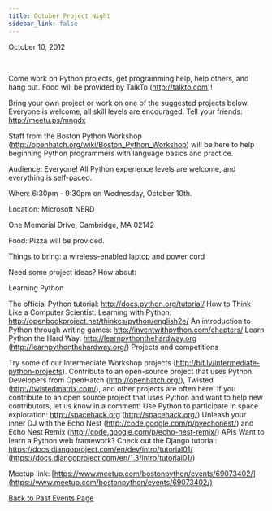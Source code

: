 ```yaml
---
title: October Project Night
sidebar_link: false
---
```


October 10, 2012


   

Come work on Python projects, get programming help, help others, and hang out. Food will be provided by TalkTo (http://talkto.com)!

Bring your own project or work on one of the suggested projects below. Everyone is welcome, all skill levels are encouraged. Tell your friends: http://meetu.ps/mngdx

Staff from the Boston Python Workshop (http://openhatch.org/wiki/Boston_Python_Workshop) will be here to help beginning Python programmers with language basics and practice.

Audience: Everyone! All Python experience levels are welcome, and everything is self-paced.

When: 6:30pm - 9:30pm on Wednesday, October 10th.

Location: Microsoft NERD

One Memorial Drive, Cambridge, MA 02142

Food: Pizza will be provided.

Things to bring: a wireless-enabled laptop and power cord

Need some project ideas? How about:

Learning Python

The official Python tutorial: http://docs.python.org/tutorial/ How to Think Like a Computer Scientist: Learning with Python: http://openbookproject.net/thinkcs/python/english2e/ An introduction to Python through writing games: http://inventwithpython.com/chapters/ Learn Python the Hard Way: http://learnpythonthehardway.org (http://learnpythonthehardway.org/) Projects and competitions

Try some of our Intermediate Workshop projects (http://bit.ly/intermediate-python-projects). Contribute to an open-source project that uses Python. Developers from OpenHatch (http://openhatch.org/), Twisted (http://twistedmatrix.com/), and other projects are often here. If you contribute to an open source project that uses Python and want to help new contributors, let us know in a comment! Use Python to participate in space exploration: http://spacehack.org (http://spacehack.org/) Unleash your inner DJ with the Echo Nest (http://code.google.com/p/pyechonest/) and Echo Nest Remix (http://code.google.com/p/echo-nest-remix/) APIs Want to learn a Python web framework? Check out the Django tutorial: https://docs.djangoproject.com/en/dev/intro/tutorial01/ (https://docs.djangoproject.com/en/1.3/intro/tutorial01/)


Meetup link: [https://www.meetup.com/bostonpython/events/69073402/](https://www.meetup.com/bostonpython/events/69073402/)

[Back to Past Events Page](index.md)
